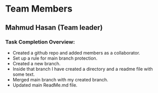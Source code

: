# Team Members

## Mahmud Hasan (Team leader)


### Task Completion Overview:

* Created a github repo and added members as a collaborator.
* Set up a rule for main branch protection.
* Created a new branch.
* Inside that branch I have created a directory and a readme file with some text.
* Merged main branch with my created branch.
* Updated main ReadMe.md file.
